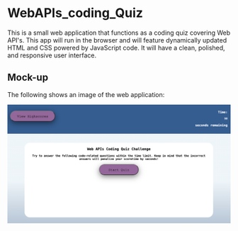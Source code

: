 # WebAPIs_coding_Quiz
This is a small web application that functions as a coding quiz covering Web API's.
This app will run in the browser and will feature dynamically updated HTML and CSS powered by JavaScript code. It will have a clean, polished, and responsive user interface.

## Mock-up

The following shows an image of the web application:

![A user clicks through an interactive coding quiz, then enters initials to save the high score before resetting and starting over.](WebAPI_Quiz_App.png)